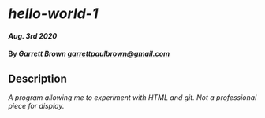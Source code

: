 # _hello-world-1_

#### _Aug. 3rd 2020_

#### By _**Garrett Brown <garrettpaulbrown@gmail.com>**_

## Description

_A program allowing me to experiment with HTML and git. Not a professional piece for display._
